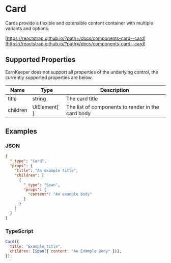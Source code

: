 # Card

Cards provide a flexible and extensible content container with multiple variants and options.

[https://reactstrap.github.io/?path=/docs/components-card--card](https://reactstrap.github.io/?path=/docs/components-card--card)

## Supported Properties

EarnKeeper does not support all properties of the underlying control, the currently supported properties are below.

| Name     | Type         | Description                                       |
| -------- | ------------ | ------------------------------------------------- |
| title    | string       | The card title                                    |
| children | UiElement\[  ] | The list of components to render in the card body |

## Examples

### JSON

```json
{
  "_type": "Card",
  "props": {
    "title": "An example title",
    "children": [
      {
        "_type": "Span",
        "props": {
          "content": "An example body"
        }
      }
    ]
  }
}
```

### TypeScript

```javascript
Card({
  title: "Example title",
  children: [Span({ content: "An Example Body" })],
});
```
